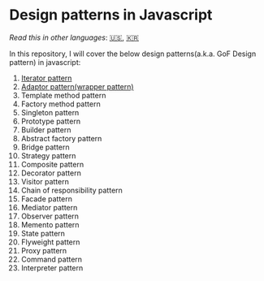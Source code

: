 # Design patterns in Javascript

*Read this in other languages*: [🇺🇸](https://github.com/ygnoh/design-patterns-in-javascript/blob/master/README.md), [🇰🇷](https://github.com/ygnoh/design-patterns-in-javascript/blob/master/README.ko.md)

In this repository, I will cover the below design patterns(a.k.a. GoF Design pattern) in javascript:

1. [Iterator pattern](https://github.com/ygnoh/design-patterns-in-javascript/tree/master/01-iterator-pattern)
2. [Adaptor pattern(wrapper pattern)](https://github.com/ygnoh/design-patterns-in-javascript/tree/master/02-Adapter(wrapper)-pattern)
3. Template method pattern
4. Factory method pattern
5. Singleton pattern
6. Prototype pattern
7. Builder pattern
8. Abstract factory pattern
9. Bridge pattern
10. Strategy pattern
11. Composite pattern
12. Decorator pattern
13. Visitor pattern
14. Chain of responsibility pattern
15. Facade pattern
16. Mediator pattern
17. Observer pattern
18. Memento pattern
19. State pattern
20. Flyweight pattern
21. Proxy pattern
22. Command pattern
23. Interpreter pattern
